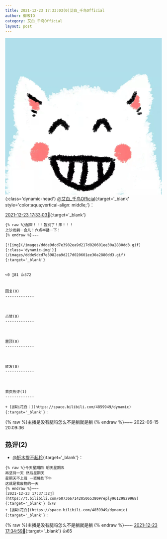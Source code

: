 ```yaml
---
title: 2021-12-23 17:33:03(0)艾白_千鸟Official
author: 御坂IO
category: 艾白_千鸟Official
layout: post
---
```


![img](/images/9ae8b9445fd0665cc014d9080156a45271be73c6.jpg){:class='dynamic-head'}
[@艾白_千鸟Official](https://space.bilibili.com/334537711/dynamic){:target='_blank' style='color:aqua;vertical-align: middle;'}：

[2021-12-23 17:33:03🔗](https://t.bilibili.com/607366714205065380){:target='_blank'}

~~~
{% raw %}起床！！！暂别了！床！！！
上沙发躺一会儿！六点半播一下！
{% endraw %}~~~

[![img](/images/ddde9dcd7e3982ea9d217d020601ee30a2880dd3.gif){:class='dynamic-img'}](/images/ddde9dcd7e3982ea9d217d020601ee30a2880dd3.gif){:target='_blank'}


↪️0 💬81 👍372


回复(0)
-------------



点赞(0)
-------------



置顶(0)
-------------



转发(0)
-------------



首页热评(1)
-------------

+ [@梨i花白：](https://space.bilibili.com/4859949/dynamic){:target='_blank'}：
~~~
{% raw %}主播是没有腿吗怎么不是躺就是躺
{% endraw %}~~~
2022-06-15 20:09:36


热评(2)
-------------

+ [@折木提不起衿](https://space.bilibili.com/34015701/dynamic){:target='_blank'}：
~~~
{% raw %}今天星期四 明天星期五
再坚持一天 然后星期天
星期天不上班 一直睡到下午
这就是我废物的一天
{% endraw %}~~~
[2021-12-23 17:37:32🔗](https://t.bilibili.com/607366714205065380#reply96129829968){:target='_blank'} 👍78
+ [@梨i花白](https://space.bilibili.com/4859949/dynamic){:target='_blank'}：
~~~
{% raw %}主播是没有腿吗怎么不是躺就是躺
{% endraw %}~~~
[2021-12-23 17:34:59🔗](https://t.bilibili.com/607366714205065380#reply96129579920){:target='_blank'} 👍65


